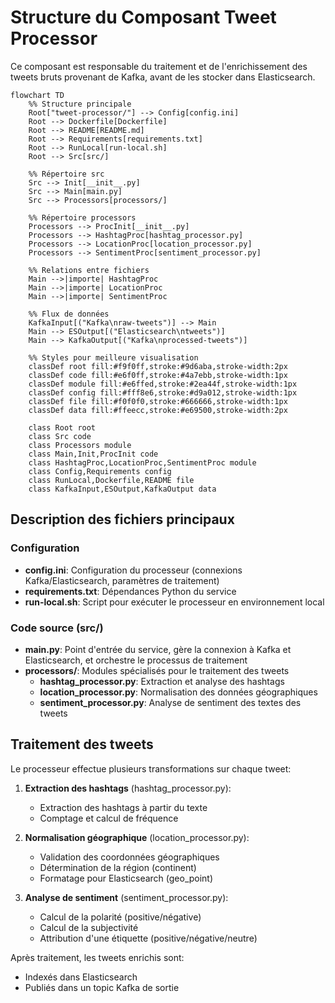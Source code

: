 # Structure du Composant Tweet Processor

Ce composant est responsable du traitement et de l'enrichissement des tweets bruts provenant de Kafka, avant de les stocker dans Elasticsearch.

```mermaid
flowchart TD
    %% Structure principale
    Root["tweet-processor/"] --> Config[config.ini]
    Root --> Dockerfile[Dockerfile]
    Root --> README[README.md]
    Root --> Requirements[requirements.txt]
    Root --> RunLocal[run-local.sh]
    Root --> Src[src/]
    
    %% Répertoire src
    Src --> Init[__init__.py]
    Src --> Main[main.py]
    Src --> Processors[processors/]
    
    %% Répertoire processors
    Processors --> ProcInit[__init__.py]
    Processors --> HashtagProc[hashtag_processor.py]
    Processors --> LocationProc[location_processor.py]
    Processors --> SentimentProc[sentiment_processor.py]
    
    %% Relations entre fichiers
    Main -->|importe| HashtagProc
    Main -->|importe| LocationProc
    Main -->|importe| SentimentProc
    
    %% Flux de données
    KafkaInput[("Kafka\nraw-tweets")] --> Main
    Main --> ESOutput[("Elasticsearch\ntweets")]
    Main --> KafkaOutput[("Kafka\nprocessed-tweets")]
    
    %% Styles pour meilleure visualisation
    classDef root fill:#f9f0ff,stroke:#9d6aba,stroke-width:2px
    classDef code fill:#e6f0ff,stroke:#4a7ebb,stroke-width:1px
    classDef module fill:#e6ffed,stroke:#2ea44f,stroke-width:1px
    classDef config fill:#fff8e6,stroke:#d9a012,stroke-width:1px
    classDef file fill:#f0f0f0,stroke:#666666,stroke-width:1px
    classDef data fill:#ffeecc,stroke:#e69500,stroke-width:2px
    
    class Root root
    class Src code
    class Processors module
    class Main,Init,ProcInit code
    class HashtagProc,LocationProc,SentimentProc module
    class Config,Requirements config
    class RunLocal,Dockerfile,README file
    class KafkaInput,ESOutput,KafkaOutput data
```

## Description des fichiers principaux

### Configuration
- **config.ini**: Configuration du processeur (connexions Kafka/Elasticsearch, paramètres de traitement)
- **requirements.txt**: Dépendances Python du service
- **run-local.sh**: Script pour exécuter le processeur en environnement local

### Code source (src/)
- **main.py**: Point d'entrée du service, gère la connexion à Kafka et Elasticsearch, et orchestre le processus de traitement
- **processors/**: Modules spécialisés pour le traitement des tweets
  - **hashtag_processor.py**: Extraction et analyse des hashtags
  - **location_processor.py**: Normalisation des données géographiques
  - **sentiment_processor.py**: Analyse de sentiment des textes des tweets

## Traitement des tweets
Le processeur effectue plusieurs transformations sur chaque tweet:

1. **Extraction des hashtags** (hashtag_processor.py):
   - Extraction des hashtags à partir du texte
   - Comptage et calcul de fréquence

2. **Normalisation géographique** (location_processor.py):
   - Validation des coordonnées géographiques
   - Détermination de la région (continent)
   - Formatage pour Elasticsearch (geo_point)

3. **Analyse de sentiment** (sentiment_processor.py):
   - Calcul de la polarité (positive/négative)
   - Calcul de la subjectivité
   - Attribution d'une étiquette (positive/négative/neutre)

Après traitement, les tweets enrichis sont:
- Indexés dans Elasticsearch
- Publiés dans un topic Kafka de sortie
